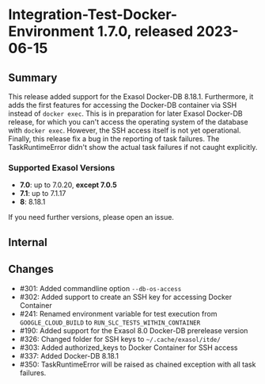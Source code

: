 # Integration-Test-Docker-Environment 1.7.0, released 2023-06-15

## Summary

This release added support for the Exasol Docker-DB 8.18.1. Furthermore, it adds the first features for accessing 
the Docker-DB container via SSH instead of `docker exec`. This is in preparation for later Exasol Docker-DB release,
for which you can't access the operating system of the database with `docker exec`. However, the SSH access itself 
is not yet operational. Finally, this release fix a bug in the reporting of task failures. The TaskRuntimeError 
didn't show the actual task failures if not caught explicitly.

### Supported Exasol Versions

* **7.0**: up to 7.0.20, **except 7.0.5**
* **7.1**: up to 7.1.17
* **8**: 8.18.1

If you need further versions, please open an issue.

## Internal

## Changes

* #301: Added commandline option `--db-os-access`
* #302: Added support to create an SSH key for accessing Docker Container
* #241: Renamed environment variable for test execution from `GOOGLE_CLOUD_BUILD` to `RUN_SLC_TESTS_WITHIN_CONTAINER`
* #190: Added support for the Exasol 8.0 Docker-DB prerelease version
* #326: Changed folder for SSH keys to `~/.cache/exasol/itde/`
* #303: Added authorized_keys to Docker Container for SSH access
* #337: Added Docker-DB 8.18.1
* #350: TaskRuntimeError will be raised as chained exception with all task failures.